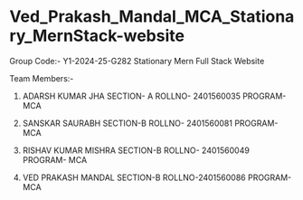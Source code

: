 # Ved_Prakash_Mandal_MCA_Stationary_MernStack-website

Group Code:- Y1-2024-25-G282  Stationary Mern Full Stack Website

Team Members:-
             
1) ADARSH KUMAR JHA    SECTION- A    ROLLNO- 2401560035 PROGRAM-MCA


2) SANSKAR SAURABH    SECTION-B  ROLLNO- 2401560081  PROGRAM- MCA


3) RISHAV KUMAR MISHRA  SECTION-B   ROLLNO- 2401560049  PROGRAM- MCA


4) VED PRAKASH MANDAL   SECTION-B   ROLLNO-2401560086  PROGRAM- MCA


